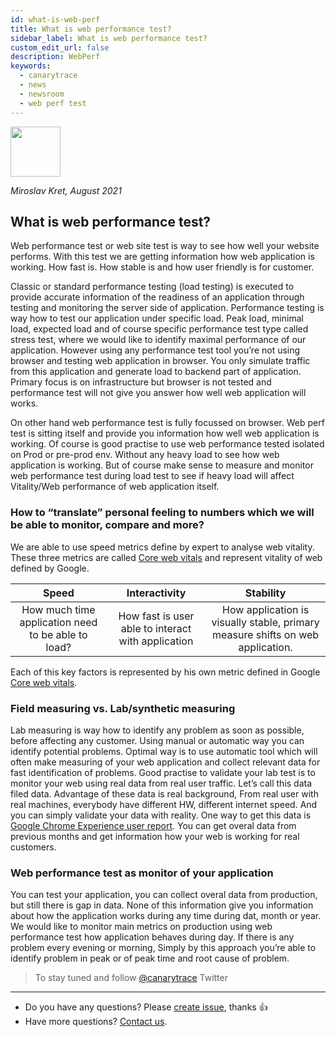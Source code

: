 ```yaml
---
id: what-is-web-perf
title: What is web performance test?
sidebar_label: What is web performance test?
custom_edit_url: false
description: WebPerf
keywords:
  - canarytrace
  - news
  - newsroom
  - web perf test
---
```


<img src="/img/miroslavKret_circle.png" width="80" />

*Miroslav Kret, August 2021*

## What is web performance test?

Web performance test or web site test is way to see how well your website performs. With this test we are getting information how web application is working. How fast is. How stable is and how user friendly is for customer.<br/>

Classic or standard performance testing (load testing) is executed to provide accurate information of the readiness of an application through testing and monitoring the server side of application. Performance testing is way how to test our application under specific load. Peak load, minimal load, expected load and of course specific performance test type called stress test, where we would like to identify maximal performance of our application. However using any performance test tool you’re not using browser and testing web application in browser. You only simulate traffic from this application and generate load to backend part of application. Primary focus is on infrastructure but browser is not tested and performance test will not give you answer how well web application will works.<br/> 

On other hand web performance test is fully focussed on browser. Web perf test is sitting itself and provide you information how well web application is working. Of course is good practise to use web performance tested isolated on Prod or pre-prod env. Without any heavy load to see how web application is working. But of course make sense to measure and monitor web performance test during load test to see if heavy load will affect Vitality/Web performance of web application itself.

### How to “translate” personal feeling to numbers which we will be able to monitor, compare and more?

We are able to use speed metrics define by expert to analyse web vitality. These three metrics are called [Core web vitals](https://web.dev/vitals/) and represent vitality of web defined by Google.

| Speed          | Interactivity | Stability |
| :-------------: |:-------------:| :-----:|
| How much time application need to be able to load?    | How fast is user able to interact with application| How application is visually stable, primary measure shifts on web application. |

Each of this key factors is represented by his own metric defined in Google [Core web vitals](https://web.dev/vitals/).

### Field measuring vs. Lab/synthetic measuring

Lab measuring is way how to identify any problem as soon as possible, before affecting any customer. Using manual or automatic way you can identify potential problems. Optimal way is to use automatic tool which will often make measuring of your web application and collect relevant data for fast identification of problems. Good practise to validate your lab test is to monitor your web using real data from real user traffic. Let’s call this data filed data. Advantage of these data is real background, From real user with real machines, everybody have different HW, different internet speed. And you can simply validate your data with reality. One way to get this data is [Google Chrome Experience user report](https://developers.google.com/web/tools/chrome-user-experience-report). You can get overal data from previous months and get information how your web is working for real customers.

### Web performance test as monitor of your application

You can test your application, you can collect overal data from production, but still there is gap in data. None of this information give you information about how the application works during any time during dat, month or year. We would like to monitor main metrics on production using web performance test how application behaves during day. If there is any problem every evening or morning, Simply by this approach you’re able to identify problem in peak or of peak time and root cause of problem. 

> To stay tuned and follow [@canarytrace](https://twitter.com/canarytrace) Twitter

---

- Do you have any questions? Please [create issue](https://github.com/canarytrace/documentation/issues/new/choose), thanks 👍
- Have more questions? [Contact us](/docs/support/contactus).
